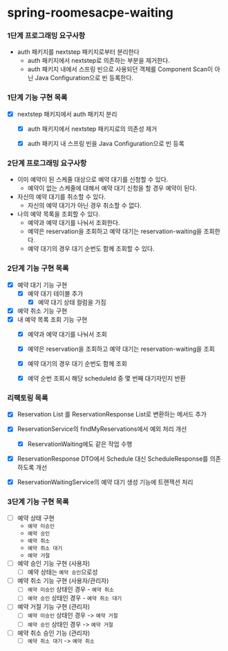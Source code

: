 # spring-roomesacpe-waiting

### 1단계 프로그래밍 요구사항
- auth 패키지를 nextstep 패키지로부터 분리한다
  - auth 패키지에서 nextstep로 의존하는 부분을 제거한다.
  - auth 패키지 내에서 스프링 빈으로 사용되던 객체를 Component Scan이 아닌 Java Configuration으로 빈 등록한다.

### 1단계 기능 구현 목록
- [x] nextstep 패키지에서 auth 패키지 분리
  - [x] auth 패키지에서 nextstep 패키지로의 의존성 제거
  - [x] auth 패키지 내 스프링 빈을 Java Configuration으로 빈 등록


### 2단계 프로그래밍 요구사항
- 이미 예약이 된 스케줄 대상으로 예약 대기를 신청할 수 있다.
  - 예약이 없는 스케줄에 대해서 예약 대기 신청을 할 경우 예약이 된다.
- 자신의 예약 대기를 취소할 수 있다.
  - 자신의 예약 대기가 아닌 경우 취소할 수 없다.
- 나의 예약 목록을 조회할 수 있다.
  - 예약과 예약 대기를 나눠서 조회한다.
  - 예약은 reservation을 조회하고 예약 대기는 reservation-waiting을 조회한다.
  - 예약 대기의 경우 대기 순번도 함께 조회할 수 있다.

### 2단계 기능 구현 목록
- [x] 예약 대기 기능 구현
  - [x] 예약 대기 테이블 추가
    - [x] 예약 대기 상태 컬럼을 가짐
- [x] 예약 취소 기능 구현
- [x] 내 예약 목록 조회 기능 구현
  - [x] 예약과 예약 대기를 나눠서 조회
  - [x] 예약은 reservation을 조회하고 예약 대기는 reservation-waiting을 조회
  - [x] 예약 대기의 경우 대기 순번도 함께 조회
  - [x] 예약 순번 조회시 해당 scheduleId 중 몇 번째 대기자인지 반환


### 리팩토링 목록
- [x] Reservation List 를 ReservationResponse List로 변환하는 메서드 추가
- [x] ReservationService의 findMyReservations에서 예외 처리 개선
  - [x] ReservationWaiting에도 같은 작업 수행
- [x] ReservationResponse DTO에서 Schedule 대신 ScheduleResponse를 의존하도록 개선
- [x] ReservationWaitingService의 예약 대기 생성 기능에 트랜잭션 처리


### 3단계 기능 구현 목록
- [ ] 예약 상태 구현 
  - `예약 미승인`
  - `예약 승인`
  - `예약 취소`
  - `예약 취소 대기`
  - `예약 거절`
- [ ] 예약 승인 기능 구현 (사용자)
  - [ ] 예약 상태는 `예약 승인`으로성
- [ ] 예약 취소 기능 구현 (사용자/관리자)
  - [ ] `예약 미승인` 상태인 경우 - `예약 취소`
  - [ ] `예약 승인` 상태인 경우 - `예약 취소 대기`
- [ ] 예약 거절 기능 구현 (관리자)
  - [ ] `예약 미승인` 상태인 경우 -> `예약 거절`
  - [ ] `예약 승인` 상태인 경우 -> `예약 거절`
- [ ] 예약 취소 승인 기능 (관리자)
  - [ ] `예약 취소 대기` -> `예약 취소`